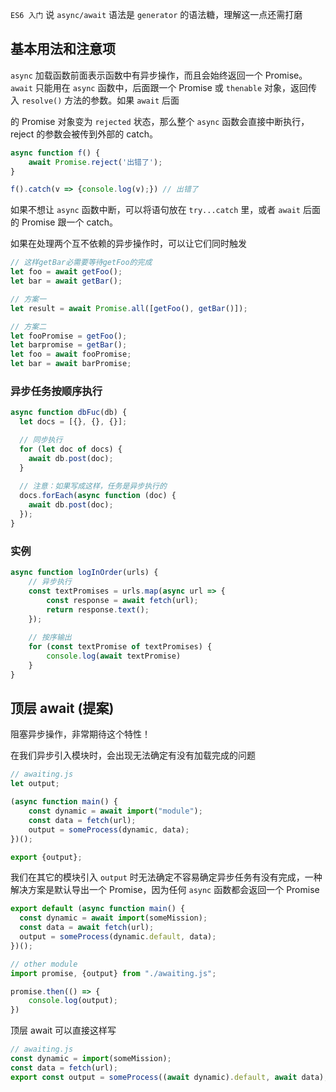 `ES6 入门` 说 `async/await` 语法是 `generator` 的语法糖，理解这一点还需打磨



## 基本用法和注意项

`async` 加载函数前面表示函数中有异步操作，而且会始终返回一个 Promise。`await` 只能用在 `async` 函数中，后面跟一个 Promise 或 `thenable` 对象，返回传入 `resolve()` 方法的参数。如果 `await` 后面

的 Promise 对象变为 `rejected` 状态，那么整个 `async` 函数会直接中断执行，reject 的参数会被传到外部的 catch。

```js
async function f() {
    await Promise.reject('出错了');
}

f().catch(v => {console.log(v);}) // 出错了
```

如果不想让 `async` 函数中断，可以将语句放在 `try...catch` 里，或者 `await` 后面的 Promise 跟一个 catch。

如果在处理两个互不依赖的异步操作时，可以让它们同时触发

```js
// 这样getBar必需要等待getFoo的完成
let foo = await getFoo();
let bar = await getBar();

// 方案一
let result = await Promise.all([getFoo(), getBar()]);

// 方案二
let fooPromise = getFoo();
let barpromise = getBar();
let foo = await fooPromise;
let bar = await barPromise;
```



### 异步任务按顺序执行

```js
async function dbFuc(db) {
  let docs = [{}, {}, {}];

  // 同步执行
  for (let doc of docs) {
    await db.post(doc);
  }
  
  // 注意：如果写成这样，任务是异步执行的
  docs.forEach(async function (doc) {
    await db.post(doc);
  });
}
```



### 实例

```js
async function logInOrder(urls) {
    // 异步执行
    const textPromises = urls.map(async url => {
        const response = await fetch(url);
        return response.text();
    });
    
    // 按序输出
    for (const textPromise of textPromises) {
        console.log(await textPromise)
    }
}
```



## 顶层 await (提案)

阻塞异步操作，非常期待这个特性！

在我们异步引入模块时，会出现无法确定有没有加载完成的问题

```js
// awaiting.js
let output;

(async function main() {
    const dynamic = await import("module");
    const data = fetch(url);
    output = someProcess(dynamic, data);
})();

export {output};
```

我们在其它的模块引入 `output` 时无法确定不容易确定异步任务有没有完成，一种解决方案是默认导出一个 Promise，因为任何 `async` 函数都会返回一个 Promise

```js
export default (async function main() {
  const dynamic = await import(someMission);
  const data = await fetch(url);
  output = someProcess(dynamic.default, data);
})();

// other module
import promise, {output} from "./awaiting.js";

promise.then(() => {
    console.log(output);
})
```

顶层 await 可以直接这样写

```js
// awaiting.js
const dynamic = import(someMission);
const data = fetch(url);
export const output = someProcess((await dynamic).default, await data);
```


